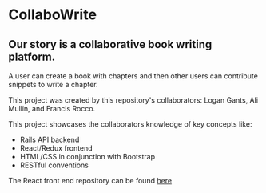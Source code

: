 # CollaboWrite

## Our story is a collaborative book writing platform.

A user can create a book with chapters and then other users can contribute snippets to write a chapter.

This project was created by this repository's collaborators: Logan Gants, Ali Mullin, and Francis Rocco.

This project showcases the collaborators knowledge of key concepts like:

* Rails API backend
* React/Redux frontend
* HTML/CSS in conjunction with Bootstrap
* RESTful conventions

The React front end repository can be found [here](https://github.com/lgants/flatiron-final-react)
